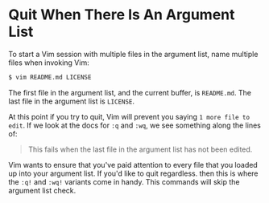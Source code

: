 # Quit When There Is An Argument List

To start a Vim session with multiple files in the argument list, name
multiple files when invoking Vim:

```bash
$ vim README.md LICENSE
```

The first file in the argument list, and the current buffer, is `README.md`.
The last file in the argument list is `LICENSE`.

At this point if you try to quit, Vim will prevent you saying `1 more file
to edit`. If we look at the docs for `:q` and `:wq`, we see something along
the lines of:

> This fails when the last file in the argument list has not been edited.

Vim wants to ensure that you've paid attention to every file that you loaded
up into your argument list. If you'd like to quit regardless. then this is
where the `:q!` and `:wq!` variants come in handy. This commands will skip
the argument list check.
